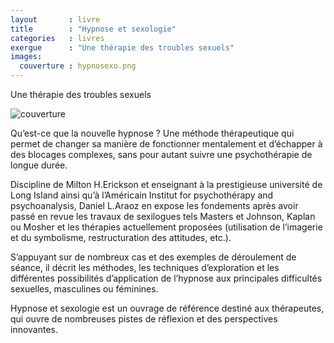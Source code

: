 ```yaml
---
layout       : livre
title        : "Hypnose et sexologie"
categories   : livres
exergue      : "Une thérapie des troubles sexuels"
images:
  couverture : hypnosexo.png
---
```


Une thérapie des troubles sexuels

![couverture](../../../../images-livres/hypnosexo.png )

Qu’est-ce que la nouvelle hypnose ? Une méthode thérapeutique qui permet de changer sa manière de fonctionner mentalement et d’échapper à des blocages complexes, sans pour autant suivre une psychothérapie de longue durée.

Discipline de Milton H.Erickson et enseignant à la prestigieuse université de Long Island ainsi qu’à l’Américain Institut for psychothérapy and psychoanalysis, Daniel L.Araoz en expose les fondements après avoir passé en revue les travaux de sexilogues tels Masters et Johnson, Kaplan ou Mosher et les thérapies actuellement proposées (utilisation de l’imagerie et du symbolisme, restructuration des attitudes, etc.).

S’appuyant sur de nombreux cas et des exemples de déroulement de séance, il décrit les méthodes, les techniques d’exploration et les différentes possibilités d’application de l’hypnose aux principales difficultés sexuelles, masculines ou féminines.

Hypnose et sexologie  est un ouvrage de référence destiné aux thérapeutes, qui ouvre de nombreuses pistes de réflexion et des perspectives innovantes.
